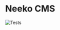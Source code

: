 # Neeko CMS

![Tests](https://github.com/underscoredotspace/neeko-cms/actions/workflows/node.js.yml/badge.svg)
